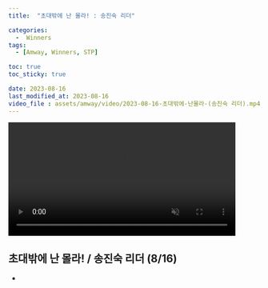 ```yaml
---
title:  "초대밖에 난 몰라! : 송진숙 리더" 

categories:
  -  Winners
tags:
  - [Amway, Winners, STP]

toc: true
toc_sticky: true

date: 2023-08-16
last_modified_at: 2023-08-16
video_file : assets/amway/video/2023-08-16-초대밖에-난몰라-(송진숙 리더).mp4
---
```



<video width="90%" muted autoplay controls>
    <source src="{{ page.video_file | relative_url }}" type="video/mp4">
</video>



## 초대밖에 난 몰라! / 송진숙 리더 (8/16)


+ 